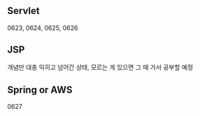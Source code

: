 # 
**Servlet**  
-----------------------------  
0623, 0624, 0625, 0626
  


**JSP**  
-----------------------------
개념만 대충 익히고 넘어간 상태, 모르는 게 있으면 그 때 가서 공부할 예정   
   
      
**Spring or AWS**  
-----------------------------
0627
